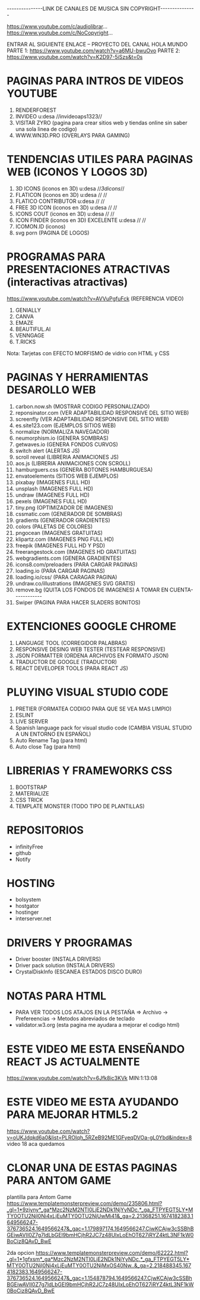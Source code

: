 
---------------LINK DE CANALES DE MUSICA SIN COPYRIGHT---------------

https://www.youtube.com/c/audiolibrar...
https://www.youtube.com/c/NoCopyright...

ENTRAR AL SIGUIENTE ENLACE – PROYECTO DEL CANAL HOLA MUNDO
PARTE 1: https://www.youtube.com/watch?v=a6MU-bwuOvo
PARTE 2: https://www.youtube.com/watch?v=K2D97-5iSzs&t=0s


# PAGINAS PARA INTROS DE VIDEOS YOUTUBE 
1. RENDERFOREST     
2. INVIDEO                                    u:desa        //invideoaps1323//
3. VISITAR ZYRO (pagina para crear sitios web y tiendas online sin saber una sola linea de codigo)
4. WWW.WN3D.PRO  (OVERLAYS PARA GAMING) 


# TENDENCIAS UTILES PARA PAGINAS WEB (ICONOS Y LOGOS 3D)
1. 3D ICONS       (iconos en 3D)              u:desa    //*3dicons*//
2. FLATICON       (iconos en 3D)              u:desa    //         //
2. FLATICO CONTRIBUTOR                        u:desa    //         //
3. FREE 3D ICON   (iconos en 3D)              u:desa    //         //
4. ICONS COUT     (iconos en 3D)              u:desa    //         //
5. ICON FINDER    (iconos en 3D) EXCELENTE    u:desa    //         //
6. ICOMON.ID      (iconos)
8. svg porn       (PAGINA DE LOGOS) 



# PROGRAMAS PARA PRESENTACIONES ATRACTIVAS (interactivas atractivas)
https://www.youtube.com/watch?v=AVVuPgfuFck  (REFERENCIA VIDEO)
1. GENIALLY     
2. CANVA
3. EMAZE
4. BEAUTIFUL.AI
5. VENNGAGE
6. T.RICKS

Nota: Tarjetas con EFECTO MORFISMO de vidrio con HTML y CSS


# PAGINAS Y HERRAMIENTAS DESAROLLO WEB
1. carbon.now.sh                (MOSTRAR CODIGO PERSONALIZADO)
2. reponsinator.com             (VER ADAPTABILIDAD RESPONSIVE DEL SITIO WEB)
3. screenfly                    (VER ADAPTABILIDAD RESPONSIVE DEL SITIO WEB)
4. es.site123.com               (EJEMPLOS SITIOS WEB)
5. normalize                    (NORMALIZA NAVEGADOR)
6. neumorphism.io               (GENERA SOMBRAS)
7. getwaves.io                  (GENERA FONDOS CURVOS)
8. switch alert                 (ALERTAS JS)
9. scroll reveal                (LIBRERIA ANIMACIONES JS)
10. aos.js                      (LIBRERIA ANIMACIONES CON SCROLL)
11. hamburguers.css             (GENERA BOTONES HAMBURGUESA)
12. envatoelements              (SITIOS WEB EJEMPLOS)
9.  pixabay                     (IMAGENES FULL HD)
10. unsplash                    (IMAGENES FULL HD)
11. undraw                      (IMAGENES FULL HD)
12. pexels                      (IMAGENES FULL HD)
13. tiny.png                    (OPTIMIZADOR DE IMAGENES)
14. cssmatic.com                (GENERADOR DE SOMBRAS)
15. gradients                   (GENERADOR GRADIENTES)
16. colors                      (PALETAS DE COLORES)
17. pngocean                    (IMAGENES GRATUITAS)
18. klipartz.com                (IMAGENES PNG FULL HD)
19. freepik                     (IMAGENES FULL HD Y PSD)
20. freerangestock.com          (IMAGENES HD GRATUITAS)
21. webgradients.com            (GENERA GRADIENTES)
22. icons8.com/preloaders       (PARA CARGAR PAGINAS)
23. loading.io                  (PARA CARGAR PAGINAS)
24. loading.io/css/             (PARA CARAGAR PAGINA)
25. undraw.co/illustrations     (IMAGENES SVG GRATIS)
26. remove.bg                   (QUITA LOS FONDOS DE IMAGENES)     A TOMAR EN CUENTA------------ 
27. Swiper                      (PAGINA PARA HACER SLADERS BONITOS)



# EXTENCIONES GOOGLE CHROME
1. LANGUAGE TOOL                      (CORREGIDOR PALABRAS)
2. RESPONSIVE DESING WEB TESTER       (TESTEAR RESPONSIVE)
3. JSON FORMATTER                     (ORDENA ARCHIVOS EN FORMATO JSON)
4. TRADUCTOR DE GOOGLE                (TRADUCTOR)
5. REACT DEVELOPER TOOLS              (PARA REACT JS)

# PLUYING VISUAL STUDIO CODE
1. PRETIER                      (FORMATEA CODIGO PARA QUE SE VEA MAS LIMPIO)
2. ESLINT
3. LIVE SERVER
3. Spanish language pack for visual studio code     (CAMBIA VISUAL STUDIO A UN ENTORNO EN ESPAÑOL) 
4. Auto Rename Tag               (para html)
5. Auto close Tag                (para html)   


# LIBRERIAS Y FRAMEWORKS CSS
1. BOOTSTRAP
2. MATERIALIZE
3. CSS TRICK                
4. TEMPLATE MONSTER         (TODO TIPO DE PLANTILLAS)


# REPOSITORIOS
- infinityFree 
- github
- Notify


# HOSTING
- bolsystem
- hostgator
- hostinger
- interserver.net


# DRIVERS Y PROGRAMAS 
- Driver booster                (INSTALA DRIVERS) 
- Driver pack solution          (INSTALA DRIVERS)
- CrystalDiskInfo               (ESCANEA ESTADOS DISCO DURO)



# NOTAS PARA HTML
- PARA VER TODOS LOS ATAJOS EN LA PESTAÑA => Archivo -> Prefereencias -> Metodos abreviados de teclado
- validator.w3.org    (esta pagina me ayudara a mejorar el codigo html)



# ESTE VIDEO ME ESTA ENSEÑANDO REACT JS ACTUALMENTE
https://www.youtube.com/watch?v=6Jfk8ic3KVk     MIN:1:13:08


# ESTE VIDEO ME ESTA AYUDANDO PARA MEJORAR HTML5.2
https://www.youtube.com/watch?v=oUKJdqkd6a0&list=PLROIqh_5RZeB92ME1GFyeqDVOa-gL0Ybd&index=8
video 18 aca quedamos




# CLONAR UNA DE ESTAS PAGINAS PARA ANTOM GAME
plantilla para Antom Game  
https://www.templatemonsterpreview.com/demo/235806.html?_gl=1*9zjyny*_ga*Mzc2NzM2NTI0LjE2NDk1NjYyNDc.*_ga_FTPYEGT5LY*MTY0OTU2NjI0Ni4xLjEuMTY0OTU2NjUwMi41&_ga=2.21368251.1674182383.1649566247-376736524.1649566247&_gac=1.179897174.1649566247.CjwKCAjw3cSSBhBGEiwAVII0Z7g7ldLbGEl9bmHCjhR2JC7z48UIxLoEhOT627iRYZ4ktL3NF1kW0BoCiz8QAvD_BwE

2da opcion
https://www.templatemonsterpreview.com/demo/62222.html?_gl=1*1gfxsm*_ga*Mzc2NzM2NTI0LjE2NDk1NjYyNDc.*_ga_FTPYEGT5LY*MTY0OTU2NjI0Ni4xLjEuMTY0OTU2NjMxOS40Nw..&_ga=2.218488345.1674182383.1649566247-376736524.1649566247&_gac=1.154878794.1649566247.CjwKCAjw3cSSBhBGEiwAVII0Z7g7ldLbGEl9bmHCjhR2JC7z48UIxLoEhOT627iRYZ4ktL3NF1kW0BoCiz8QAvD_BwE